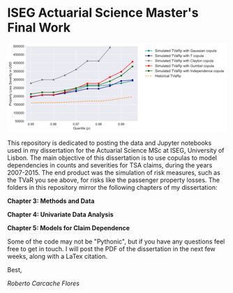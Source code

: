 # ISEG Actuarial Science Master's Final Work

![logo1](assets/pls_tvar.png)


This repository is dedicated to posting the data and Jupyter notebooks used in my dissertation for the Actuarial Science MSc at ISEG, University of Lisbon. The main objective of this dissertation is to use copulas to model dependencies in counts and severities for TSA claims, during the years 2007-2015. The end product was the simulation of risk measures, such as the TVaR you see above, for risks like the passenger property losses. The folders in this repository mirror the following chapters of my dissertation:

**Chapter 3: Methods and Data**

**Chapter 4: Univariate Data Analysis**

**Chapter 5: Models for Claim Dependence**

Some of the code may not be "Pythonic", but if you have any questions feel free to get in touch. I will post the PDF of the dissertation in the next few weeks, along with a LaTex citation.

Best, 

*Roberto Carcache Flores* 
